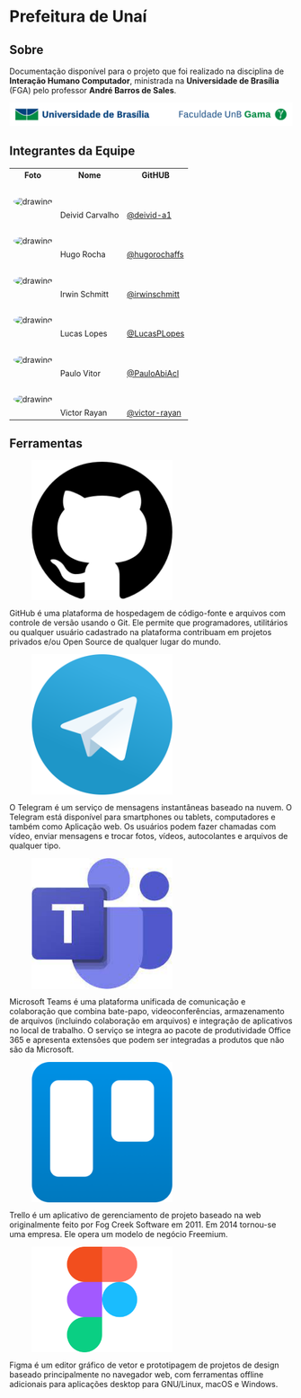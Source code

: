 # Prefeitura de Unaí

## Sobre

Documentação disponível para o projeto que foi realizado na disciplina de **Interação Humano Computador**, ministrada na **Universidade de Brasília** (FGA) pelo professor **André Barros de Sales**.

![UnB](img/unb.jpg)

## Integrantes da Equipe

<table>
    <tr>
        <th>Foto</th>
        <th>Nome</th>
        <th>GitHUB</th>
    </tr>
    <tr>
        <td>
            <img src="https://github.com/deivid-a1.png" alt="drawing" style="width: 100px;border-radius: 50%;"/>
        </td>
        <td style="padding-top: 50px;">
            Deivid Carvalho
        </td>
        <td style="padding-top: 50px;">
            <a href="https://github.com/deivid-a1" target="_blank">@deivid-a1</a>
        </td>
    </tr>
        <tr>
        <td>
            <img src="https://github.com/hugorochaffs.png" alt="drawing" style="width: 100px;border-radius: 50%;"/>
        </td>
        <td style="padding-top: 50px;">
            Hugo Rocha
        </td>
        <td style="padding-top: 50px;">
            <a href="https://github.com/hugorochaffs" target="_blank">@hugorochaffs</a>
        </td>
    </tr>
    <tr>
        <td>
            <img src="https://github.com/irwinschmitt.png" alt="drawing" style="width: 100px;border-radius: 50%;"/>
        </td>
        <td style="padding-top: 50px;">
            Irwin Schmitt
        </td>
        <td style="padding-top: 50px;">
            <a href="https://github.com/irwinschmitt" target="_blank">@irwinschmitt</a>
        </td>
    </tr>
        <tr>
        <td>
            <img src="https://github.com/LucasPLopes.png" alt="drawing" style="width: 100px;border-radius: 50%;"/>
        </td>
        <td style="padding-top: 50px;">
            Lucas Lopes
        </td>
        <td style="padding-top: 50px;">
            <a href="https://github.com/LucasPLopes" target="_blank">@LucasPLopes</a>
        </td>
    </tr>
     <tr>
        <td>
            <img src="https://github.com/PauloAbiAcl.png" alt="drawing" style="width: 100px;border-radius: 50%;"/>
        </td>
        <td style="padding-top: 50px;">
            Paulo Vitor
        </td>
        <td style="padding-top: 50px;">
            <a href="https://github.com/PauloAbiAcl" target="_blank">@PauloAbiAcl</a>
        </td>
    </tr>
    <tr>
        <td>
            <img src="https://github.com/victor-rayan.png" alt="drawing" style="width: 100px;border-radius: 50%;"/>
        </td>
        <td style="padding-top: 50px;">
           Victor Rayan
        </td>
        <td style="padding-top: 50px;">
            <a href="https://github.com/victor-rayan" target="_blank">@victor-rayan</a>
        </td>
    </tr>
</table>

## Ferramentas


<figure>
<img align=center width="250" src="./img/github.png">
<br>
</figure>
GitHub é uma plataforma de hospedagem de código-fonte e arquivos com controle de versão usando o Git. Ele permite que programadores, utilitários ou qualquer usuário cadastrado na plataforma contribuam em projetos privados e/ou Open Source de qualquer lugar do mundo.

<figure>
<img align=center width="250" src="./img/telegram.png">
<br>
</figure>
O Telegram é um serviço de mensagens instantâneas baseado na nuvem. O Telegram está disponível para smartphones ou tablets, computadores e também como Aplicação web. Os usuários podem fazer chamadas com vídeo, enviar mensagens e trocar fotos, vídeos, autocolantes e arquivos de qualquer tipo. 

<figure>
<img align=center width="250" src="./img/teams.jpeg">
<br>
</figure>

Microsoft Teams é uma plataforma unificada de comunicação e colaboração que combina bate-papo, videoconferências, armazenamento de arquivos (incluindo colaboração em arquivos) e integração de aplicativos no local de trabalho. O serviço se integra ao pacote de produtividade Office 365 e apresenta extensões que podem ser integradas a produtos que não são da Microsoft.
<figure>
<img align=center width="250" src="./img/trello.png">
<br>
</figure>
Trello é um aplicativo de gerenciamento de projeto baseado na web originalmente feito por Fog Creek Software em 2011. Em 2014 tornou-se uma empresa. Ele opera um modelo de negócio Freemium.
<figure>
<img align=center width="250" src="./img/figma.png">
<br>
</figure>
Figma é um editor gráfico de vetor e prototipagem de projetos de design baseado principalmente no navegador web, com ferramentas offline adicionais para aplicações desktop para GNU/Linux, macOS e Windows. 

